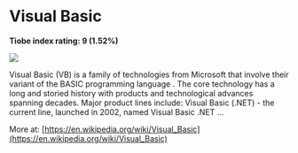 # Visual Basic
**Tiobe index rating: 9 (1.52%)**



![](https://logodix.com/logo/1044252.jpg)

Visual Basic (VB) is a family of technologies from Microsoft that involve their variant of the BASIC programming language . The core technology has a long and storied history with products and technological advances spanning decades. Major product lines include: Visual Basic (.NET) - the current line, launched in 2002, named Visual Basic .NET ...

More at: 
[https://en.wikipedia.org/wiki/Visual_Basic](https://en.wikipedia.org/wiki/Visual_Basic)
